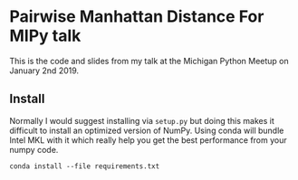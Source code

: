# Pairwise Manhattan Distance For MIPy talk

This is the code and slides from my talk at the Michigan Python Meetup on January 2nd 2019.

## Install

Normally I would suggest installing via `setup.py` but doing this makes it difficult to install an optimized version of NumPy. Using conda will bundle Intel MKL with it which really help you get the best performance from your numpy code.

```
conda install --file requirements.txt
```


